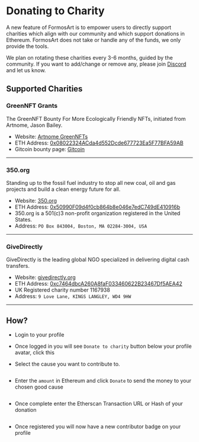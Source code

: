 # Donating to Charity

A new feature of FormosArt is to empower users to directly support charities which align with our community and which
support donations in Ethereum. FormosArt does not take or handle any of the funds, we only provide the tools.

We plan on rotating these charities every 3-6 months, guided by the community. If you want to add/change or remove
any, please join [Discord](https://discord.gg/2whPWbq) and let us know.

## Supported Charities

### GreenNFT Grants

The GreenNFT Bounty For More Ecologically Friendly NFTs, initiated from Artnome, Jason Bailey.

* Website: [Artnome GreenNFTs](https://www.artnome.com/greennfts)
* ETH
  Address: [0x08022324ACda4d552Dcde677723Ea5F77BFA59AB](https://etherscan.io/address/0x08022324ACda4d552Dcde677723Ea5F77BFA59AB)
* Gitcoin bounty page: [Gitcoin](https://gitcoin.co/grants/2063/green-nft-grant)

-------

### 350.org

Standing up to the fossil fuel industry to stop all new coal, oil and gas projects and build a clean energy future for
all.

* Website: [350.org](https://350.org)
* ETH
  Address: [0x50990F09d4f0cb864b8e046e7edC749dE410916b](https://etherscan.io/address/0x50990F09d4f0cb864b8e046e7edC749dE410916b)
* 350.org is a 501(c)3 non-profit organization registered in the United States.
* Address: `PO Box 843004, Boston, MA 02284-3004, USA`

-------

### GiveDirectly

GiveDirectly is the leading global NGO specialized in delivering digital cash transfers.

* Website: [givedirectly.org](https://www.givedirectly.org)
* ETH
  Address: [0xc7464dbcA260A8faF033460622B23467Df5AEA42](https://etherscan.io/address/0xc7464dbcA260A8faF033460622B23467Df5AEA42)
* UK Registered charity number 1167938
* Address: `9 Love Lane, KINGS LANGLEY, WD4 9HW`

-------

## How?

* Login to your profile
* Once logged in you will see `Donate to charity` button below your profile avatar, click this
* Select the cause you want to contribute to.
  
  <img :src="$withBase('/donation-flow/select-charity.png')">  

* Enter the `amount` in Ethereum and click `Donate` to send the money to your chosen good cause
  
  <img :src="$withBase('/donation-flow/donation-amount.png')">

* Once complete enter the Etherscan Transaction URL or Hash of your donation

  <img :src="$withBase('/donation-flow/claim-modal.png')">

* Once registered you will now have a new contributor badge on your profile

  <img :src="$withBase('/donation-flow/contributor-badge.png')">

